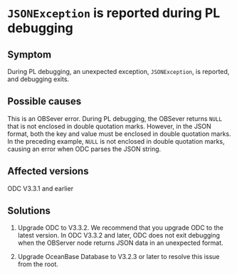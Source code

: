 `JSONException` is reported during PL debugging
===========================================

**Symptom**
-----------------

During PL debugging, an unexpected exception, `JSONException`, is reported, and debugging exits.

**Possible causes**
-----------------

This is an OBSever error. During PL debugging, the OBSever returns `NULL` that is not enclosed in double quotation marks. However, in the JSON format, both the key and value must be enclosed in double quotation marks. In the preceding example, `NULL` is not enclosed in double quotation marks, causing an error when ODC parses the JSON string.

Affected versions
----------------------

ODC V3.3.1 and earlier

**Solutions**
-------------------------

1. Upgrade ODC to V3.3.2. We recommend that you upgrade ODC to the latest version. In ODC V3.3.2 and later, ODC does not exit debugging when the OBServer node returns JSON data in an unexpected format.

2. Upgrade OceanBase Database to V3.2.3 or later to resolve this issue from the root.
